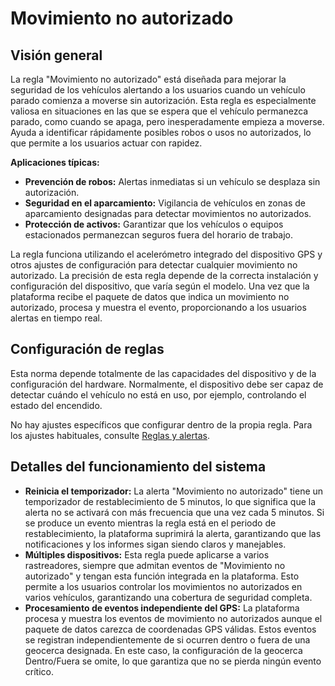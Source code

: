# Movimiento no autorizado

## Visión general

La regla "Movimiento no autorizado" está diseñada para mejorar la seguridad de los vehículos alertando a los usuarios cuando un vehículo parado comienza a moverse sin autorización. Esta regla es especialmente valiosa en situaciones en las que se espera que el vehículo permanezca parado, como cuando se apaga, pero inesperadamente empieza a moverse. Ayuda a identificar rápidamente posibles robos o usos no autorizados, lo que permite a los usuarios actuar con rapidez.

**Aplicaciones típicas:**

* **Prevención de robos:** Alertas inmediatas si un vehículo se desplaza sin autorización.
* **Seguridad en el aparcamiento:** Vigilancia de vehículos en zonas de aparcamiento designadas para detectar movimientos no autorizados.
* **Protección de activos:** Garantizar que los vehículos o equipos estacionados permanezcan seguros fuera del horario de trabajo.

La regla funciona utilizando el acelerómetro integrado del dispositivo GPS y otros ajustes de configuración para detectar cualquier movimiento no autorizado. La precisión de esta regla depende de la correcta instalación y configuración del dispositivo, que varía según el modelo. Una vez que la plataforma recibe el paquete de datos que indica un movimiento no autorizado, procesa y muestra el evento, proporcionando a los usuarios alertas en tiempo real.

## Configuración de reglas

Esta norma depende totalmente de las capacidades del dispositivo y de la configuración del hardware. Normalmente, el dispositivo debe ser capaz de detectar cuándo el vehículo no está en uso, por ejemplo, controlando el estado del encendido.

No hay ajustes específicos que configurar dentro de la propia regla. Para los ajustes habituales, consulte [Reglas y alertas](../).

## Detalles del funcionamiento del sistema

* **Reinicia el temporizador:** La alerta "Movimiento no autorizado" tiene un temporizador de restablecimiento de 5 minutos, lo que significa que la alerta no se activará con más frecuencia que una vez cada 5 minutos. Si se produce un evento mientras la regla está en el periodo de restablecimiento, la plataforma suprimirá la alerta, garantizando que las notificaciones y los informes sigan siendo claros y manejables.
* **Múltiples dispositivos:** Esta regla puede aplicarse a varios rastreadores, siempre que admitan eventos de "Movimiento no autorizado" y tengan esta función integrada en la plataforma. Esto permite a los usuarios controlar los movimientos no autorizados en varios vehículos, garantizando una cobertura de seguridad completa.
* **Procesamiento de eventos independiente del GPS:** La plataforma procesa y muestra los eventos de movimiento no autorizados aunque el paquete de datos carezca de coordenadas GPS válidas. Estos eventos se registran independientemente de si ocurren dentro o fuera de una geocerca designada. En este caso, la configuración de la geocerca Dentro/Fuera se omite, lo que garantiza que no se pierda ningún evento crítico.

